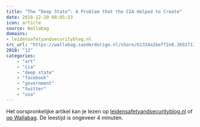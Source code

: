 ```yaml
---
title: "The “Deep State”: A Problem that the CIA Helped to Create"
date: 2018-12-20 08:05:53
icon: article
source: Wallabag
domains:
- leidensafetyandsecurityblog.nl
src_url: "https://wallabag.sanderdorigo.nl/share/61334a2beff2e8.36927131"
2018: "12"
categories:
    - "art"
    - "cia"
    - "deep state"
    - "facebook"
    - "government"
    - "twitter"
    - "usa"
---
```

Het oorspronkelijke artikel kan je lezen op [leidensafetyandsecurityblog.nl](https://www.leidensafetyandsecurityblog.nl/articles/the-deep-state-a-problem-that-the-cia-helped-to-create&#039;) of [op Wallabag](https://wallabag.sanderdorigo.nl/share/61334a2beff2e8.36927131). De leestijd is ongeveer 4 minuten.